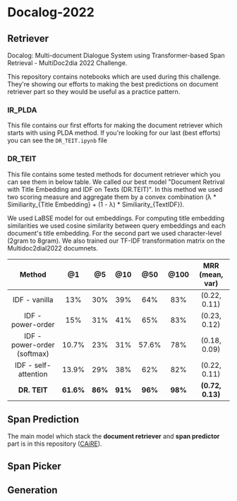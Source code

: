 # Docalog-2022

## Retriever


Docalog: Multi-document Dialogue System using Transformer-based Span Retrieval - MultiDoc2dia 2022 Challenge.

This repository contains notebooks which are used during this challenge. They're showing our efforts to making the best predictions on document retriever part so they would be useful as a practice pattern.


### IR_PLDA

This file contains our first efforts for making the document retriever which starts with using PLDA method. If you're looking for our last (best efforts) you can see the `DR_TEIT.ipynb` file

### DR_TEIT

This file contains some tested methods for document retriever which you can see them in below table. We called our best model "Document Retrival with Title Embedding and IDF on Texts (DR.TEIT)". In this method we used two scoring measure and aggregate them by a convex combination  (λ * Similiarity_{Title Embedding} + (1 - λ) * Similiarity_{TextIDF}).

We used LaBSE model for out embeddings. For computing title embedding similarities we used cosine similarity between query embeddings and each document's title embedding. For the second part we used character-level (2gram to 8gram). We also trained our TF-IDF transformation matrix on the Multidoc2dial2022 documnets.


<div align="center">
  
| Method | @1 | @5 | @10 | @50 | @100 | MRR (mean, var) |
|:------:|:------:|:------:|:-------:|:-------:|:--------:|:---:|
| IDF - vanilla | 13% | 30% | 39% | 64% | 83% | (0.22, 0.11) |
| IDF - power-order | 15% | 31% | 41% | 65% | 83% | (0.23, 0.12) |
| IDF - power-order (softmax) | 10.7% | 23% | 31% | 57.6% | 78% | (0.18, 0.09) |
| IDF - self-attention | 13.9% | 29% | 38% | 62% | 82% | (0.22, 0.11) |
| **DR. TEIT** | **61.6%** | **86%** | **91%** | **96%** | **98%** | **(0.72, 0.13)** |

</div>

## Span Prediction

The main model which stack the **document retriever** and **span predictor** part is in this repository ([CAiRE](https://github.com/sharif-multidoc2dial/CAiRE)).

## Span Picker

## Generation


